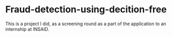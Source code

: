# Fraud-detection-using-decition-free
This is a project I did, as a screening round as a part of the application to an internship at INSAID.
